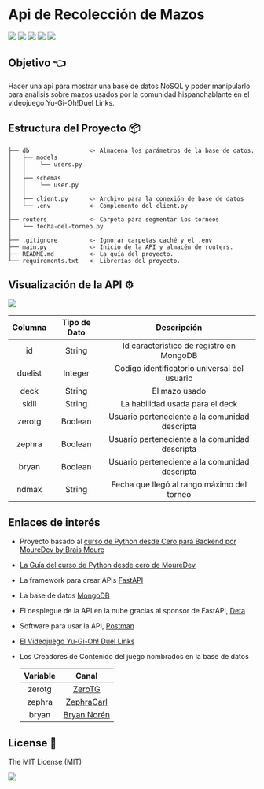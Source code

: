 # Api de Recolección de Mazos

![](https://img.shields.io/badge/Notepad++-90E59A.svg?style=for-the-badge&logo=notepad%2B%2B&logoColor=black) ![](https://img.shields.io/badge/Python-FFD43B?style=for-the-badge&logo=python&logoColor=blue) ![](https://img.shields.io/badge/fastapi-109989?style=for-the-badge&logo=FASTAPI&logoColor=white) ![](https://img.shields.io/badge/MongoDB-4EA94B?style=for-the-badge&logo=mongodb&logoColor=white) ![](https://img.shields.io/badge/Postman-FF6C37?style=for-the-badge&logo=Postman&logoColor=white)


## Objetivo 👈
Hacer una api para mostrar una base de datos NoSQL y poder manipularlo para análisis sobre mazos usados por la comunidad hispanohablante en el videojuego Yu-Gi-Oh!Duel Links.

## Estructura del Proyecto 📦

    ├── db                 <- Almacena los parámetros de la base de datos.
	│   ├── models
	│   │    └── users.py
	│   │
    │   ├── schemas
	│   │    └── user.py
	│   │
    │   ├── client.py      <- Archivo para la conexión de base de datos
	│   └── .env		   <- Complemento del client.py
	│
	├── routers            <- Carpeta para segmentar los torneos
	│   └── fecha-del-torneo.py
	│
	├── .gitignore         <- Ignorar carpetas caché y el .env
    ├── main.py            <- Inicio de la API y almacén de routers.
	├── README.md          <- La guía del proyecto.
    └── requirements.txt   <- Librerías del proyecto.

## Visualización de la API ⚙️
![](https://i.pinimg.com/originals/a0/7b/c5/a07bc58457f0361635cb8d9a24abfc6c.gif)

| Columna | Tipo de Dato |Descripción | 
| :---: | :---: | :---: | 
| id | String | Id característico de registro en MongoDB |
| duelist | Integer | Código identificatorio universal del usuario |
| deck | String | El mazo usado |
| skill | String | La habilidad usada para el deck |
| zerotg | Boolean | Usuario perteneciente a la comunidad descripta |
| zephra | Boolean | Usuario perteneciente a la comunidad descripta |
| bryan | Boolean | Usuario perteneciente a la comunidad descripta |
| ndmax | String | Fecha que llegó al rango máximo del torneo |

## Enlaces de interés
* Proyecto basado al [curso de Python desde Cero para Backend por MoureDev by Brais Moure](https://youtu.be/_y9qQZXE24A)
* [La Guía del curso de Python desde cero de MoureDev](https://github.com/mouredev/Hello-Python)
* La framework para crear APIs [FastAPI](https://fastapi.tiangolo.com/es/)
* La base de datos [MongoDB](https://www.mongodb.com/)
* El desplegue de la API en la nube gracias al sponsor de FastAPI, [Deta](https://deta.space/from-cloud)
* Software para usar la API, [Postman](https://www.postman.com)
* [El Videojuego Yu-Gi-Oh! Duel Links](https://www.konami.com/yugioh/duel_links/en/)
* Los Creadores de Contenido del juego nombrados en la base de datos

	| Variable | Canal |
	| :---: | :---: |
	| zerotg | [ZeroTG](https://www.youtube.com/@ZeroTG) |
	| zephra | [ZephraCarl](https://www.youtube.com/@ZephraCarl) |
	| bryan | [Bryan Norén](https://www.youtube.com/@BryanNoren) |

## License 🧾
The MIT License (MIT)

![](https://i.pinimg.com/originals/00/d2/d2/00d2d2440c90766fedea7609bcb61cac.gif)